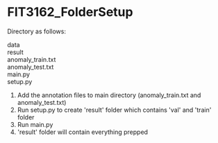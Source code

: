 # FIT3162_FolderSetup

Directory as follows:<br>

data<br>
result<br>
anomaly_train.txt<br>
anomaly_test.txt<br>
main.py<br>
setup.py<br>

1. Add the annotation files to main directory (anomaly_train.txt and anomaly_test.txt)<br>
2. Run setup.py to create 'result' folder which contains 'val' and 'train' folder<br>
3. Run main.py<br>
4. 'result' folder will contain everything prepped<br>

